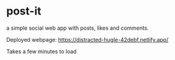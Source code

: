 # post-it
a simple social web app with posts, likes and comments.

Deployed webpage: https://distracted-hugle-42debf.netlify.app/

Takes a few minutes to load
